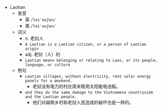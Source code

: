 - Laotian
  - 发音
    - 英 `/lei'əuʃən/`
    - 美 `/lei'əuʃən/`
  - 词义
    - n. 老挝人
    - `A Laotian is a Laotian citizen, or a person of Laotian origin`
    - adj. 老挝（人）的
    - `Laotian means belonging or relating to Laos, or its people, language, or culture`
  - 例句
    - `Laotian villages, without electricity, rent solar energy panels for a weekend.`
      - 老挝没有电力的村庄周末租用太阳能电池板。
    - `and they do the same damage to the Vietnamese countryside and the Laotian people.`
      - 他们对越南乡村和老挝人民造成的破坏也是一样的。

